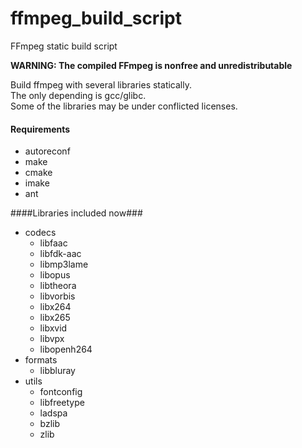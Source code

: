 # ffmpeg_build_script
FFmpeg static build script

**WARNING: The compiled FFmpeg is nonfree and unredistributable**

Build ffmpeg with several libraries statically.  
The only depending is gcc/glibc.  
Some of the libraries may be under conflicted licenses.

#### Requirements ####
*	autoreconf
*	make
*	cmake
*	imake
*	ant

####Libraries included now###
-	codecs
	*	libfaac
	*	libfdk-aac
	*	libmp3lame
	*	libopus
	*	libtheora
	*	libvorbis
	*	libx264
	*	libx265
	*	libxvid
	*	libvpx
	*	libopenh264
-	formats
	*	libbluray
-	utils
	*	fontconfig
	*	libfreetype
	*	ladspa
	*	bzlib
	*	zlib
